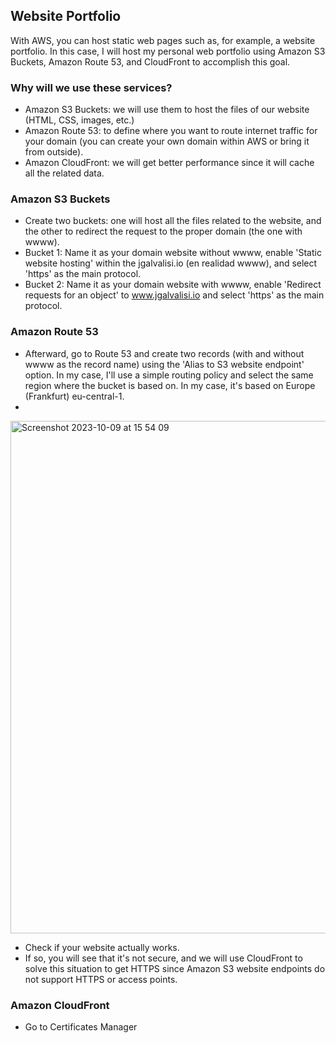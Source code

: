 ## Website Portfolio

With AWS, you can host static web pages such as, for example, a website portfolio. In this case, I will host my personal web portfolio using Amazon S3 Buckets, Amazon Route 53, and CloudFront to accomplish this goal.

### Why will we use these services?

- Amazon S3 Buckets: we will use them to host the files of our website (HTML, CSS, images, etc.)
- Amazon Route 53: to define where you want to route internet traffic for your domain (you can create your own domain within AWS or bring it from outside).
- Amazon CloudFront: we will get better performance since it will cache all the related data.

### Amazon S3 Buckets
 
- Create two buckets: one will host all the files related to the website, and the other to redirect the request to the proper domain (the one with wwww).
- Bucket 1: Name it as your domain website without wwww, enable 'Static website hosting' within the jgalvalisi.io (en realidad wwww), and select 'https' as the main protocol.
- Bucket 2: Name it as your domain website with wwww, enable 'Redirect requests for an object' to www.jgalvalisi.io and select 'https' as the main protocol.


### Amazon Route 53

- Afterward, go to Route 53 and create two records (with and without wwww as the record name) using the 'Alias to S3 website endpoint' option. In my case, I'll use a simple routing policy and select the same region where the bucket is based on. In my case, it's based on Europe (Frankfurt) eu-central-1.
- 
<img width="820" alt="Screenshot 2023-10-09 at 15 54 09" src="https://github.com/jgalvalisi/AWS/assets/97465207/d663856b-1573-449f-947c-6acd09126f2b">

- Check if your website actually works.
- If so, you will see that it's not secure, and we will use CloudFront to solve this situation to get HTTPS since Amazon S3 website endpoints do not support HTTPS or access points.

 ### Amazon CloudFront

 - Go to Certificates Manager
